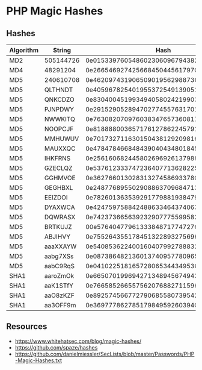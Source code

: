 # PHP Magic Hashes

## Hashes

| Algorithm | String      | Hash                                      |
|-----------|-------------|-------------------------------------------|
| MD2       | 505144726	  | 0e015339760548602306096794382326          |
| MD4       | 48291204	  | 0e266546927425668450445617970135          |
| MD5       | 240610708   | 0e462097431906509019562988736854          |
| MD5       | QLTHNDT     | 0e405967825401955372549139051580          |
| MD5       | QNKCDZO     | 0e830400451993494058024219903391          |
| MD5       | PJNPDWY     | 0e291529052894702774557631701704          |
| MD5       | NWWKITQ     | 0e763082070976038347657360817689          |
| MD5       | NOOPCJF     | 0e818888003657176127862245791911          |
| MD5       | MMHUWUV     | 0e701732711630150438129209816536          |
| MD5       | MAUXXQC     | 0e478478466848439040434801845361          |
| MD5       | IHKFRNS     | 0e256160682445802696926137988570          |
| MD5       | GZECLQZ     | 0e537612333747236407713628225676          |
| MD5       | GGHMVOE     | 0e362766013028313274586933780773          |
| MD5       | GEGHBXL     | 0e248776895502908863709684713578          |
| MD5       | EEIZDOI     | 0e782601363539291779881938479162          |
| MD5       | DYAXWCA     | 0e424759758842488633464374063001          |
| MD5       | DQWRASX     | 0e742373665639232907775599582643          |
| MD5       | BRTKUJZ     | 00e57640477961333848717747276704          |
| MD5       | ABJIHVY     | 0e755264355178451322893275696586          |
| MD5       | aaaXXAYW    | 0e540853622400160407992788832284          |
| MD5       | aabg7XSs    | 0e087386482136013740957780965295          |
| MD5       | aabC9RqS    | 0e041022518165728065344349536299          |
| SHA1      | aaroZmOk    | 0e66507019969427134894567494305185566735  |
| SHA1      | aaK1STfY    | 0e76658526655756207688271159624026011393  |
| SHA1      | aaO8zKZF    | 0e89257456677279068558073954252716165668  |
| SHA1      | aa3OFF9m    | 0e36977786278517984959260394024281014729  |

## Resources

  * https://www.whitehatsec.com/blog/magic-hashes/
  * https://github.com/spaze/hashes
  * https://github.com/danielmiessler/SecLists/blob/master/Passwords/PHP-Magic-Hashes.txt
